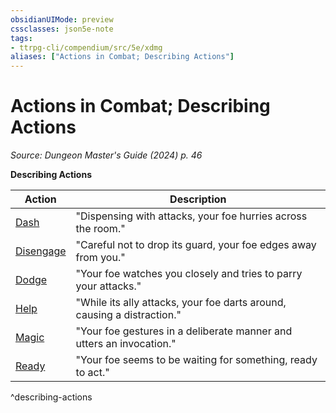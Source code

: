```yaml
---
obsidianUIMode: preview
cssclasses: json5e-note
tags:
- ttrpg-cli/compendium/src/5e/xdmg
aliases: ["Actions in Combat; Describing Actions"]
---
```

# Actions in Combat; Describing Actions
*Source: Dungeon Master's Guide (2024) p. 46* 

**Describing Actions**

| Action | Description |
|--------|-------------|
| [Dash](2-Mechanics/CLI/rules/actions.md#Dash) | "Dispensing with attacks, your foe hurries across the room." |
| [Disengage](2-Mechanics/CLI/rules/actions.md#Disengage) | "Careful not to drop its guard, your foe edges away from you." |
| [Dodge](2-Mechanics/CLI/rules/actions.md#Dodge) | "Your foe watches you closely and tries to parry your attacks." |
| [Help](2-Mechanics/CLI/rules/actions.md#Help) | "While its ally attacks, your foe darts around, causing a distraction." |
| [Magic](2-Mechanics/CLI/rules/actions.md#Magic) | "Your foe gestures in a deliberate manner and utters an invocation." |
| [Ready](2-Mechanics/CLI/rules/actions.md#Ready) | "Your foe seems to be waiting for something, ready to act." |
^describing-actions